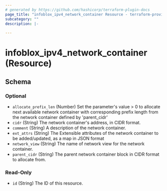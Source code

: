 ```yaml
---
# generated by https://github.com/hashicorp/terraform-plugin-docs
page_title: "infoblox_ipv4_network_container Resource - terraform-provider-infoblox"
subcategory: ""
description: |-
  
---
```


# infoblox_ipv4_network_container (Resource)





<!-- schema generated by tfplugindocs -->
## Schema

### Optional

- `allocate_prefix_len` (Number) Set the parameter's value > 0 to allocate next available network container with corresponding prefix length from the network container defined by 'parent_cidr'
- `cidr` (String) The network container's address, in CIDR format.
- `comment` (String) A description of the network container.
- `ext_attrs` (String) The Extensible attributes of the network container to be added/updated, as a map in JSON format
- `network_view` (String) The name of network view for the network container.
- `parent_cidr` (String) The parent network container block in CIDR format to allocate from.

### Read-Only

- `id` (String) The ID of this resource.
